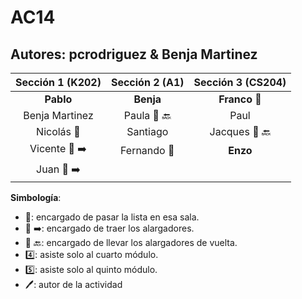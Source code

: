 # AC14

## Autores: pcrodriguez & Benja Martinez

|  **Sección 1 (K202)**       |     **Sección 2 (A1)**     |      **Sección 3 (CS204)**    |
|:--------------------------: | :--------------------------: | :--------------------------: |
|  **Pablo**    |   **Benja**    |      **Franco**  :book:       |
|     Benja Martinez     |       Paula  :battery: :back:     |     Paul      |
|     Nicolás :book:     |      Santiago     |     Jacques :battery: :back:    |
|    Vicente :battery: :arrow_right:    |       Fernando :book:      |     **Enzo**    |
|     Juan :battery: :arrow_right:   |      |     |

**Simbología**:

- :book:: encargado de pasar la lista en esa sala.
- :battery: :arrow_right:: encargado de traer los alargadores.
- :battery: :back:: encargado de llevar los alargadores de vuelta.
- :four:: asiste solo al cuarto módulo.
- :five:: asiste solo al quinto módulo.
- :pen:: autor de la actividad
